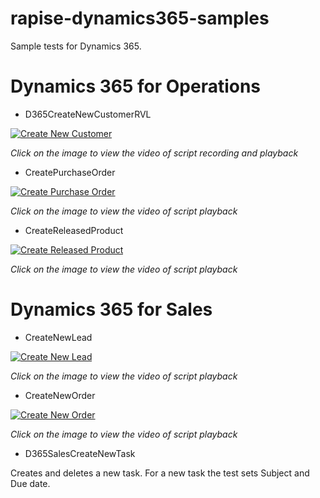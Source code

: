 # rapise-dynamics365-samples
Sample tests for Dynamics 365.

# Dynamics 365 for Operations
- D365CreateNewCustomerRVL

[![Create New Customer](http://img.youtube.com/vi/fR6oPhQyXNE/0.jpg)](https://youtu.be/fR6oPhQyXNE "Create New Customer")

*Click on the image to view the video of script recording and playback*

- CreatePurchaseOrder

[![Create Purchase Order](http://img.youtube.com/vi/YUWXUeTD9B8/0.jpg)](https://youtu.be/YUWXUeTD9B8?list=PL1GncVUgF5nt2ha_RufRAqf40qg9O4vC3 "Create Purchase Order")

*Click on the image to view the video of script playback*

- CreateReleasedProduct

[![Create Released Product](http://img.youtube.com/vi/m_fPbNBZ0pQ/0.jpg)](https://youtu.be/m_fPbNBZ0pQ?list=PL1GncVUgF5nt2ha_RufRAqf40qg9O4vC3 "Create Released  Product")

*Click on the image to view the video of script playback*

# Dynamics 365 for Sales
- CreateNewLead

[![Create New Lead](http://img.youtube.com/vi/rpx9ZooW_ec/0.jpg)](https://youtu.be/rpx9ZooW_ec?list=PL1GncVUgF5nt2ha_RufRAqf40qg9O4vC3 "Create New Lead")

*Click on the image to view the video of script playback*

- CreateNewOrder

[![Create New Order](http://img.youtube.com/vi/Nl8v9LjSZSo/0.jpg)](https://youtu.be/Nl8v9LjSZSo?list=PL1GncVUgF5nt2ha_RufRAqf40qg9O4vC3 "Create New Order")

*Click on the image to view the video of script playback*

- D365SalesCreateNewTask

Creates and deletes a new task. For a new task the test sets Subject and Due date.
